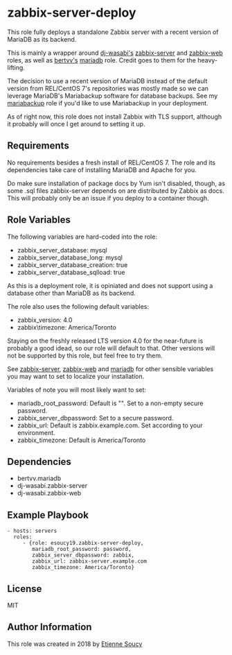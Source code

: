 # zabbix-server-deploy

This role fully deploys a standalone Zabbix server with a recent version of
MariaDB as its backend.

This is mainly a wrapper around
[dj-wasabi's](https://galaxy.ansible.com/dj-wasabi)
[zabbix-server](https://galaxy.ansible.com/dj-wasabi/zabbix-server) and
[zabbix-web](https://galaxy.ansible.com/dj-wasabi/zabbix-web) roles, as well as
[bertvv's](https://galaxy.ansible.com/bertvv)
[mariadb](https://galaxy.ansible.com/bertvv/mariadb) role.
Credit goes
to them for the heavy-lifting.

The decision to use a recent version of MariaDB instead of the default version
from REL/CentOS 7's repositories was mostly made so we can leverage MariaDB's
Mariabackup software for database backups. See my
[mariabackup](https://galaxy.ansible.com/esoucy19/mariabackup) role if you'd
like to use Mariabackup in your deployment.

As of right now, this role does not install Zabbix with TLS support, although
it probably will once I get around to setting it up.

Requirements
------------
No requirements besides a fresh install of REL/CentOS 7. The role and its
dependencies take care of installing MariaDB and Apache for you.

Do make sure installation of package docs by Yum isn't disabled, though, as
some .sql files zabbix-server depends on are distributed by Zabbix as docs. This
will probably only be an issue if you deploy to a container though.

Role Variables
--------------
The following variables are hard-coded into the role:

- zabbix\_server\_database: mysql
- zabbix\_server\_database\_long: mysql
- zabbix\_server\_database\_creation: true
- zabbix\_server\_database\_sqlload: true

As this is a deployment role, it is opiniated and does not support using a
database other than MariaDB as its backend.

The role also uses the following default variables:

- zabbix\_version: 4.0
- zabbix\timezone: America/Toronto

Staying on the freshly released LTS version 4.0 for the near-future is probably
a good idead, so our role will default to that. Other versions will not be
supported by this role, but feel free to try them.

See [zabbix-server](https://galaxy.ansible.com/dj-wasabi/zabbix-server),
[zabbix-web](https://galaxy.ansible.com/dj-wasabi/zabbix-web) and 
[mariadb](https://galaxy.ansible.com/bertvv/mariadb) for other sensible
variables you may want to set to localize your installation.

Variables of note you will most likely want to set:

- mariadb\_root\_password: Default is "". Set to a non-empty secure password.
- zabbix\_server\_dbpassword: Set to a secure password.
- zabbix\_url: Default is zabbix.example.com. Set according to your environment.
- zabbix\_timezone: Default is America/Toronto


Dependencies
------------

- bertvv.mariadb
- dj-wasabi.zabbix-server
- dj-wasabi.zabbix-web

Example Playbook
----------------

    - hosts: servers
      roles:
         - {role: esoucy19.zabbix-server-deploy,
            mariadb_root_password: password,
            zabbix_server_dbpassword: zabbix,
            zabbix_url: zabbix-server.example.com
            zabbix_timezone: America/Toronto}

License
-------

MIT

Author Information
------------------

This role was created in 2018 by
[Etienne Soucy](https://github.com/esoucy19)
